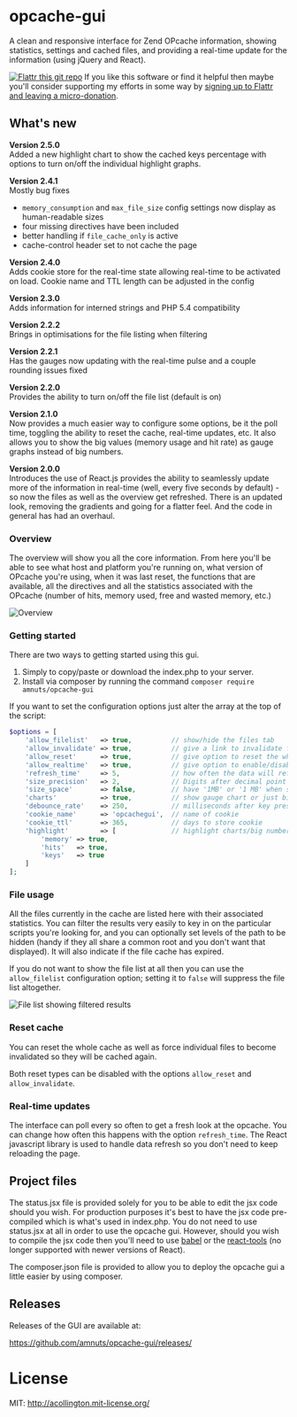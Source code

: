# opcache-gui

A clean and responsive interface for Zend OPcache information, showing statistics, settings and cached files, and providing a real-time update for the information (using jQuery and React).

[![Flattr this git repo](http://api.flattr.com/button/flattr-badge-large.png)](https://flattr.com/submit/auto?user_id=acollington&url=https://github.com/amnuts/opcache-gui&title=opcache-gui&language=&tags=github&category=software)
If you like this software or find it helpful then maybe you'll consider supporting my efforts in some way by [signing up to Flattr and leaving a micro-donation](https://flattr.com/@acollington).

## What's new

**Version 2.5.0**\
Added a new highlight chart to show the cached keys percentage with options to turn on/off the individual highlight graphs. 

**Version 2.4.1**\
Mostly bug fixes
* `memory_consumption` and `max_file_size` config settings now display as human-readable sizes
* four missing directives have been included
* better handling if `file_cache_only` is active
* cache-control header set to not cache the page

**Version 2.4.0**\
Adds cookie store for the real-time state allowing real-time to be activated on load.  Cookie name and TTL length can be adjusted in the config

**Version 2.3.0**\
Adds information for interned strings and PHP 5.4 compatibility

**Version 2.2.2**\
Brings in optimisations for the file listing when filtering

**Version 2.2.1**\
Has the gauges now updating with the real-time pulse and a couple rounding issues fixed

**Version 2.2.0**\
Provides the ability to turn on/off the file list (default is on)

**Version 2.1.0**\
Now provides a much easier way to configure some options, be it the poll time, toggling the ability to reset the cache, real-time updates, etc. It also allows you to show the big values (memory usage and hit rate) as gauge graphs instead of big numbers.

**Version 2.0.0**\
Introduces the use of React.js provides the ability to seamlessly update more of the information in real-time (well, every five seconds by default) - so now the files as well as the overview get refreshed. There is an updated look, removing the gradients and going for a flatter feel. And the code in general has had an overhaul.

### Overview

The overview will show you all the core information.  From here you'll be able to see what host and platform you're running on, what version of OPcache you're using, when it was last reset, the functions that are available, all the directives and all the statistics associated with the OPcache (number of hits, memory used, free and wasted memory, etc.)

![Overview](http://amnuts.com/images/opcache/screenshot/overview-v2.5.0.png)

### Getting started

There are two ways to getting started using this gui.

1. Simply to copy/paste or download the index.php to your server.
2. Install via composer by running the command `composer require amnuts/opcache-gui`

If you want to set the configuration options just alter the array at the top of the script:
```php
$options = [
    'allow_filelist'   => true,          // show/hide the files tab
    'allow_invalidate' => true,          // give a link to invalidate files
    'allow_reset'      => true,          // give option to reset the whole cache
    'allow_realtime'   => true,          // give option to enable/disable real-time updates
    'refresh_time'     => 5,             // how often the data will refresh, in seconds
    'size_precision'   => 2,             // Digits after decimal point
    'size_space'       => false,         // have '1MB' or '1 MB' when showing sizes
    'charts'           => true,          // show gauge chart or just big numbers
    'debounce_rate'    => 250,           // milliseconds after key press to send keyup event when filtering
    'cookie_name'      => 'opcachegui',  // name of cookie
    'cookie_ttl'       => 365,           // days to store cookie
    'highlight'        => [              // highlight charts/big numbers
        'memory' => true,
        'hits'   => true,
        'keys'   => true
    ]
];
```

### File usage

All the files currently in the cache are listed here with their associated statistics.  You can filter the results very easily to key in on the particular scripts you're looking for, and you can optionally set levels of the path to be hidden (handy if they all share a common root and you don't want that displayed). It will also indicate if the file cache has expired.

If you do not want to show the file list at all then you can use the `allow_filelist` configuration option; setting it to `false` will suppress the file list altogether.

![File list showing filtered results](http://amnuts.com/images/opcache/screenshot/files-v2.png)

### Reset cache

You can reset the whole cache as well as force individual files to become invalidated so they will be cached again.

Both reset types can be disabled with the options `allow_reset` and `allow_invalidate`.

### Real-time updates

The interface can poll every so often to get a fresh look at the opcache.  You can change how often this happens with the option `refresh_time`.  The React javascript library is used to handle data refresh so you don't need to keep reloading the page.

## Project files

The status.jsx file is provided solely for you to be able to edit the jsx code should you wish.  For production purposes it's best to have the jsx code pre-compiled which is what's used in index.php.  You do not need to use status.jsx at all in order to use the opcache gui.  However, should you wish to compile the jsx code then you'll need to use [babel](https://babeljs.io/) or the [react-tools](https://www.npmjs.com/package/react-tools) (no longer supported with newer versions of React).

The composer.json file is provided to allow you to deploy the opcache gui a little easier by using composer.

## Releases

Releases of the GUI are available at:

https://github.com/amnuts/opcache-gui/releases/

# License

MIT: http://acollington.mit-license.org/
